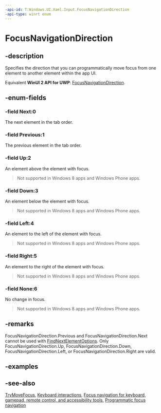 ```yaml
---
-api-id: T:Windows.UI.Xaml.Input.FocusNavigationDirection
-api-type: winrt enum
---
```


<!-- Enumeration syntax
public enum Windows.UI.Xaml.Input.FocusNavigationDirection : int
-->

# FocusNavigationDirection

## -description

Specifies the direction that you can programmatically move focus from one element to another element within the app UI.

Equivalent **WinUI 2 API for UWP**: [FocusNavigationDirection](/windows/winui/api/microsoft.ui.xaml.input.focusnavigationdirection).

## -enum-fields

### -field Next:0

The next element in the tab order.

### -field Previous:1

The previous element in the tab order.

### -field Up:2

An element above the element with focus. 

> Not supported in Windows 8 apps and Windows Phone apps.

### -field Down:3

An element below the element with focus. 

> Not supported in Windows 8 apps and Windows Phone apps.

### -field Left:4

An element to the left of the element with focus. 

> Not supported in Windows 8 apps and Windows Phone apps.

### -field Right:5

An element to the right of the element with focus. 

> Not supported in Windows 8 apps and Windows Phone apps.

### -field None:6

No change in focus.

> Not supported in Windows 8 apps and Windows Phone apps.


## -remarks

FocusNavigationDirection.Previous and FocusNavigationDirection.Next cannot be used with [FindNextElementOptions](findnextelementoptions.md). Only FocusNavigationDirection.Up, FocusNavigationDirection.Down, FocusNavigationDirection.Left, or FocusNavigationDirection.Right are valid.

## -examples

## -see-also

[TryMoveFocus](/uwp/api/windows.ui.xaml.input.focusmanager.trymovefocus), [Keyboard interactions](/windows/uwp/design/input/keyboard-interactions), [Focus navigation for keyboard, gamepad, remote control, and accessibility tools](/windows/uwp/design/input/focus-navigation), [Programmatic focus navigation](/windows/uwp/design/input/focus-navigation-programmatic)
